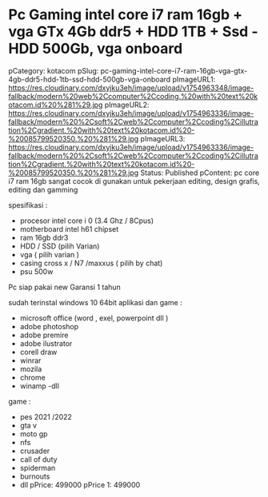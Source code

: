 # Pc Gaming intel core i7 ram 16gb + vga GTx 4Gb ddr5 + HDD 1TB + Ssd  - HDD 500Gb, vga onboard

pCategory: kotacom
pSlug: pc-gaming-intel-core-i7-ram-16gb-vga-gtx-4gb-ddr5-hdd-1tb-ssd-hdd-500gb-vga-onboard
pImageURL1: https://res.cloudinary.com/dxyjku3eh/image/upload/v1754963348/image-fallback/modern%20web%2Ccomputer%2Ccoding.%20with%20text%20kotacom.id%20%281%29.jpg
pImageURL2: https://res.cloudinary.com/dxyjku3eh/image/upload/v1754963336/image-fallback/modern%20%2Csoft%2Cweb%2Ccomputer%2Ccoding%2Cillutration%2Cgradient.%20with%20text%20kotacom.id%20-%20085799520350.%20%281%29.jpg
pImageURL3: https://res.cloudinary.com/dxyjku3eh/image/upload/v1754963336/image-fallback/modern%20%2Csoft%2Cweb%2Ccomputer%2Ccoding%2Cillutration%2Cgradient.%20with%20text%20kotacom.id%20-%20085799520350.%20%281%29.jpg
Status: Published
pContent: pc core i7 ram 16gb  sangat cocok di gunakan untuk pekerjaan editing, design grafis, editing dan gamming

spesifikasi :
- procesor intel core i 0 (3.4 Ghz / 8Cpus)
- motherboard intel h61 chipset
- ram 16gb ddr3
- HDD / SSD (pilih Varian)
- vga ( pilih varian )
- casing cross x / N7 /maxxus ( pilih by chat)
- psu 500w

Pc siap pakai 
new Garansi 1 tahun

sudah terinstal windows 10 64bit
aplikasi dan game :

- microsoft office (word , exel, powerpoint dll )
- adobe photoshop
- adobe premire
- adobe ilustrator
- corell draw
- winrar
- mozila
- chrome
- winamp
-dll

game :

- pes 2021 /2022
- gta v
- moto gp
- nfs
- crusader
- call of duty
- spiderman
- burnouts
- dll
pPrice: 499000
pPrice 1: 499000